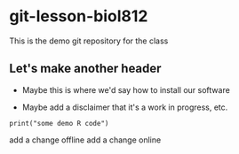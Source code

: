 # git-lesson-biol812
This is the demo git repository for the class

## Let's make another header

* Maybe this is where we'd say how to install our software

* Maybe add a disclaimer that it's a work in progress, etc.

```{r}
print("some demo R code")
```

add a change offline
add a change online
